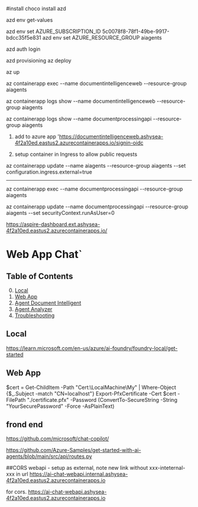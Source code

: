 #install choco install azd

azd env get-values

azd env set AZURE_SUBSCRIPTION_ID 5c0078f8-78f1-49be-9917-bdcc35f5e831
azd env set AZURE_RESOURCE_GROUP aiagents

azd auth login

azd provisioning
az deploy

az up


az containerapp exec --name documentintelligenceweb --resource-group aiagents

az containerapp logs show --name documentintelligenceweb --resource-group aiagents

az containerapp logs show --name documentprocessingapi --resource-group aiagents

1. add to azure app
'https://documentintelligenceweb.ashysea-4f2a10ed.eastus2.azurecontainerapps.io/signin-oidc

2. setup container in Ingress to allow public requests

 az containerapp update --name aiagents --resource-group aiagents --set configuration.ingress.external=true


--------------

az containerapp exec --name documentprocessingapi --resource-group aiagents

az containerapp update --name documentprocessingapi --resource-group aiagents --set securityContext.runAsUser=0


https://aspire-dashboard.ext.ashysea-4f2a10ed.eastus2.azurecontainerapps.io/



# Web App Chat`

## Table of Contents

0. [Local](#local)
1. [Web App](#web-app)
2. [Agent Document Intelligent](#what-was-added)
3. [Agent Analyzer ](#billing)
4. [Troubleshooting](#troubleshooting)

## Local

https://learn.microsoft.com/en-us/azure/ai-foundry/foundry-local/get-started

## Web App

$cert = Get-ChildItem -Path "Cert:\LocalMachine\My" | Where-Object {$_.Subject -match "CN=localhost"}
Export-PfxCertificate -Cert $cert -FilePath "./certificate.pfx" -Password (ConvertTo-SecureString -String "YourSecurePassword" -Force -AsPlainText)


## frond end

https://github.com/microsoft/chat-copilot/

https://github.com/Azure-Samples/get-started-with-ai-agents/blob/main/src/api/routes.py

##CORS
webapi - setup as external, note new link without  xxx-inteternal-xxx in url
https://ai-chat-webapi.internal.ashysea-4f2a10ed.eastus2.azurecontainerapps.io

for cors.
https://ai-chat-webapi.ashysea-4f2a10ed.eastus2.azurecontainerapps.io
